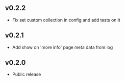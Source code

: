 ## v0.2.2

* Fix set custom collection in config and add tests on it 

## v0.2.1

* Add show on 'more info' page meta data from log

## v0.2.0

* Public release